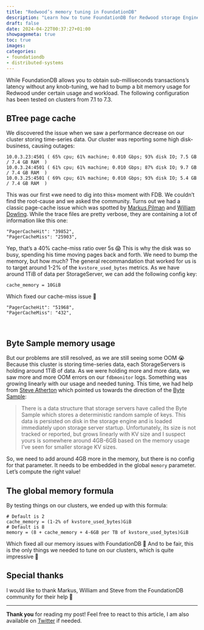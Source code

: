 ```yaml
---
title: "Redwood’s memory tuning in FoundationDB"
description: "Learn how to tune FoundationDB for Redwood storage Engine"
draft: false
date: 2024-04-22T00:37:27+01:00
showpagemeta: true
toc: true
images:
categories:
- foundationdb
- distributed-systems
---
```


While FoundationDB allows you to obtain sub-milliseconds transactions’s latency without any knob-tuning, we had to bump a bit memory usage for Redwood under certain usage and workload. The following configuration has been tested on clusters from 7.1 to 7.3.

## BTree page cache

We discovered the issue when we saw a performance decrease on our cluster storing time-series data. Our cluster was reporting some high disk-business, causing outages:

```
10.0.3.23:4501 ( 65% cpu; 61% machine; 0.010 Gbps; 93% disk IO; 7.5 GB / 7.4 GB RAM  )
10.0.3.24:4501 ( 61% cpu; 61% machine; 0.010 Gbps; 87% disk IO; 9.7 GB / 7.4 GB RAM  )
10.0.3.25:4501 ( 69% cpu; 61% machine; 0.010 Gbps; 93% disk IO; 5.4 GB / 7.4 GB RAM  )
```

This was our first «we need to dig into this» moment with FDB. We couldn’t find the root-cause and we asked the community. Turns out we had a classic page-cache issue which was spotted by [Markus Pilman](https://forums.foundationdb.org/u/markus.pilman/summary) and [William Dowling](https://forums.foundationdb.org/u/wmd/summary). While the trace files are pretty verbose, they are containing a lot of information like this one:

```
"PagerCacheHit": "39852",
"PagerCacheMiss": "25903",
```

Yep, that’s a 40% cache-miss ratio over 5s 😱 This is why the disk was so busy, spending his time moving pages back and forth. We need to bump the memory, but how much? The general recommandation that worked for us is to target around 1-2% of the `kvstore_used_bytes` metrics. As we have around 1TiB of data per StorageServer, we can add the following config key:

```
cache_memory = 10GiB
```

Which fixed our cache-miss issue 🎉

```
"PagerCacheHit": "51968",
"PagerCacheMiss": "432",
```
 
## Byte Sample memory usage

But our problems are still resolved, as we are still seeing some OOM 😭 Because this cluster is storing time-series data, each StorageServers is holding around 1TiB of data. As we were holding more and more data, we saw more and more OOM errors on our `fdbmonitor` logs. Something was growing linearly with our usage and needed tuning. This time, we had help from [Steve Atherton](https://forums.foundationdb.org/u/SteavedHams/summary) which pointed us towards the direction of the [Byte Sample](https://forums.foundationdb.org/t/foundationdb-7-1-24-the-memory-usage-after-clean-startup-of-fdbserver-process-is-too-high/3863/8?u=pierrez):

> There is a data structure that storage servers have called the Byte Sample which stores a deterministic random sample of keys. This data is persisted on disk in the storage engine and is loaded immediately upon storage server startup. Unfortunately, its size is not tracked or reported, but grows linearly with KV size and I suspect yours is somewhere around 4GB-6GB based on the memory usage I’ve seen for smaller storage KV sizes.

So, we need to add around 4GB more in the memory, but there is no config for that parameter. It needs to be embedded in the global `memory` parameter. Let’s compute the right value!

## The global memory formula

By testing things on our clusters, we ended up with this formula:
```
# Default is 2
cache_memory = (1-2% of kvstore_used_bytes)GiB
# Default is 8
memory = (8 + cache_memory + 4-6GB per TB of kvstore_used_bytes)GiB
```

Which fixed all our memory issues with FoundationDB 🎉 And to be fair, this is the only things we needed to tune on our clusters, which is quite impressive 👀

## Special thanks
I would like to thank Markus, William and Steve from the FoundationDB community for their help 🤝

---

**Thank you** for reading my post! Feel free to react to this article, I am also available on [Twitter](https://twitter.com/PierreZ) if needed.
